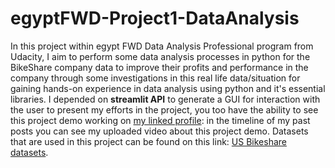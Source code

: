 # egyptFWD-Project1-DataAnalysis
In this project within egypt FWD Data Analysis Professional program from Udacity, I aim to perform some data analysis processes in python for the BikeShare company data to improve their profits and performance in the company through some investigations in this real life data/situation for gaining hands-on experience in data analysis using python and it's essential libraries.
I depended on **streamlit API** to generate a GUI for interaction with the user to present my efforts in the project, you too have the ability to see this project demo working on [my linked profile](https://www.linkedin.com/in/kareemad-10): in the timeline of my past posts you can see my uploaded video about this project demo.
Datasets that are used in this project can be found on this link: [US Bikeshare datasets](https://www.kaggle.com/amiraelraey/us-bikeshare-dataset).
